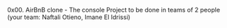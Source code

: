 0x00. AirBnB clone - The console
Project to be done in teams of 2 people (your team: Naftali Otieno, Imane El Idrissi)
